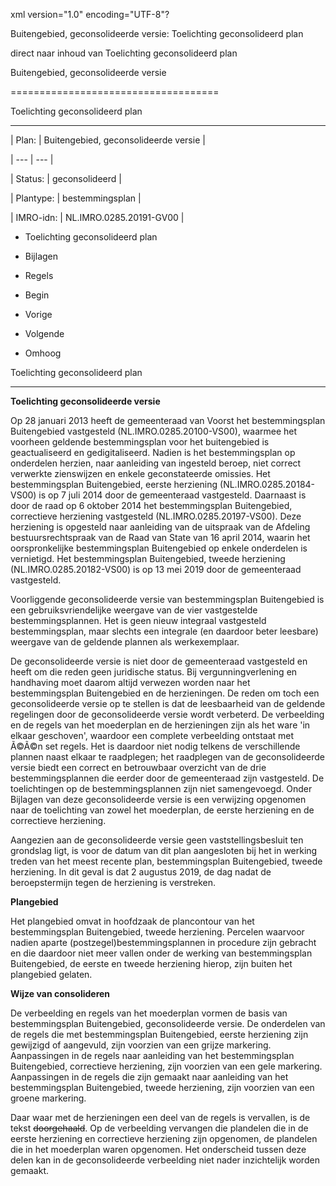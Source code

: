 xml version\="1\.0" encoding\="UTF\-8"?

Buitengebied, geconsolideerde versie: Toelichting geconsolideerd plan

direct naar inhoud van Toelichting geconsolideerd plan

Buitengebied, geconsolideerde versie

====================================

Toelichting geconsolideerd plan

-------------------------------

| Plan: | Buitengebied, geconsolideerde versie |

| --- | --- |

| Status: | geconsolideerd |

| Plantype: | bestemmingsplan |

| IMRO\-idn: | NL.IMRO.0285\.20191\-GV00 |

* Toelichting geconsolideerd plan

* Bijlagen

* Regels

* Begin

* Vorige

* Volgende

* Omhoog

Toelichting geconsolideerd plan

-------------------------------

**Toelichting geconsolideerde versie**

Op 28 januari 2013 heeft de gemeenteraad van Voorst het bestemmingsplan Buitengebied vastgesteld (NL.IMRO.0285\.20100\-VS00\), waarmee het voorheen geldende bestemmingsplan voor het buitengebied is geactualiseerd en gedigitaliseerd. Nadien is het bestemmingsplan op onderdelen herzien, naar aanleiding van ingesteld beroep, niet correct verwerkte zienswijzen en enkele geconstateerde omissies. Het bestemmingsplan Buitengebied, eerste herziening (NL.IMRO.0285\.20184\-VS00\) is op 7 juli 2014 door de gemeenteraad vastgesteld. Daarnaast is door de raad op 6 oktober 2014 het bestemmingsplan Buitengebied, correctieve herziening vastgesteld (NL.IMRO.0285\.20197\-VS00\). Deze herziening is opgesteld naar aanleiding van de uitspraak van de Afdeling bestuursrechtspraak van de Raad van State van 16 april 2014, waarin het oorspronkelijke bestemmingsplan Buitengebied op enkele onderdelen is vernietigd. Het bestemmingsplan Buitengebied, tweede herziening (NL.IMRO.0285\.20182\-VS00\) is op 13 mei 2019 door de gemeenteraad vastgesteld.

Voorliggende geconsolideerde versie van bestemmingsplan Buitengebied is een gebruiksvriendelijke weergave van de vier vastgestelde bestemmingsplannen. Het is geen nieuw integraal vastgesteld bestemmingsplan, maar slechts een integrale (en daardoor beter leesbare) weergave van de geldende plannen als werkexemplaar.

De geconsolideerde versie is niet door de gemeenteraad vastgesteld en heeft om die reden geen juridische status. Bij vergunningverlening en handhaving moet daarom altijd verwezen worden naar het bestemmingsplan Buitengebied en de herzieningen. De reden om toch een geconsolideerde versie op te stellen is dat de leesbaarheid van de geldende regelingen door de geconsolideerde versie wordt verbeterd. De verbeelding en de regels van het moederplan en de herzieningen zijn als het ware 'in elkaar geschoven', waardoor een complete verbeelding ontstaat met Ã©Ã©n set regels. Het is daardoor niet nodig telkens de verschillende plannen naast elkaar te raadplegen; het raadplegen van de geconsolideerde versie biedt een correct en betrouwbaar overzicht van de drie bestemmingsplannen die eerder door de gemeenteraad zijn vastgesteld. De toelichtingen op de bestemmingsplannen zijn niet samengevoegd. Onder Bijlagen van deze geconsolideerde versie is een verwijzing opgenomen naar de toelichting van zowel het moederplan, de eerste herziening en de correctieve herziening.

Aangezien aan de geconsolideerde versie geen vaststellingsbesluit ten grondslag ligt, is voor de datum van dit plan aangesloten bij het in werking treden van het meest recente plan, bestemmingsplan Buitengebied, tweede herziening. In dit geval is dat 2 augustus 2019, de dag nadat de beroepstermijn tegen de herziening is verstreken.

**Plangebied**

Het plangebied omvat in hoofdzaak de plancontour van het bestemmingsplan Buitengebied, tweede herziening. Percelen waarvoor nadien aparte (postzegel)bestemmingsplannen in procedure zijn gebracht en die daardoor niet meer vallen onder de werking van bestemmingsplan Buitengebied, de eerste en tweede herziening hierop, zijn buiten het plangebied gelaten.

**Wijze van consolideren**

De verbeelding en regels van het moederplan vormen de basis van bestemmingsplan Buitengebied, geconsolideerde versie. De onderdelen van de regels die met bestemmingsplan Buitengebied, eerste herziening zijn gewijzigd of aangevuld, zijn voorzien van een grijze markering. Aanpassingen in de regels naar aanleiding van het bestemmingsplan Buitengebied, correctieve herziening, zijn voorzien van een gele markering. Aanpassingen in de regels die zijn gemaakt naar aanleiding van het bestemmingsplan Buitengebied, tweede herziening, zijn voorzien van een groene markering.

Daar waar met de herzieningen een deel van de regels is vervallen, is de tekst ~~doorgehaald~~. Op de verbeelding vervangen die plandelen die in de eerste herziening en correctieve herziening zijn opgenomen, de plandelen die in het moederplan waren opgenomen. Het onderscheid tussen deze delen kan in de geconsolideerde verbeelding niet nader inzichtelijk worden gemaakt.